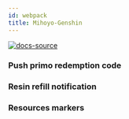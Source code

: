 ```yaml
---
id: webpack
title: Mihoyo-Genshin
---
```


[![docs-source](https://img.shields.io/badge/source-eightshift--frontend--libs-yellow?style=for-the-badge&logo=javascript&labelColor=2a2a2a)](https://github.com/infinum/eightshift-frontend-libs)

### Push primo redemption code

### Resin refill notification

### Resources markers